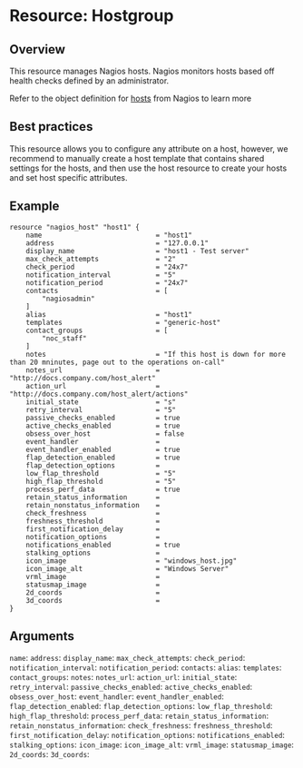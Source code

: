 # Resource: Hostgroup

## Overview

This resource manages Nagios hosts. Nagios monitors hosts based off health checks defined by an administrator.

Refer to the object definition for [hosts](https://assets.nagios.com/downloads/nagioscore/docs/nagioscore/3/en/objectdefinitions.html#host) from Nagios to learn more

## Best practices

This resource allows you to configure any attribute on a host, however, we recommend to manually create a host template that contains shared settings for the hosts, and then use the host resource to create your hosts and set host specific attributes. 

## Example

```hcl
resource "nagios_host" "host1" {
    name                            = "host1"
    address                         = "127.0.0.1"
    display_name                    = "host1 - Test server"
    max_check_attempts              = "2"
    check_period                    = "24x7"
    notification_interval           = "5"
    notification_period             = "24x7"
    contacts                        = [
        "nagiosadmin"
    ]
    alias                           = "host1"
    templates                       = "generic-host"
    contact_groups                  = [
        "noc_staff"
    ]
    notes                           = "If this host is down for more than 20 mninutes, page out to the operations on-call"
    notes_url                       = "http://docs.company.com/host_alert"
    action_url                      = "http://docs.company.com/host_alert/actions"
    initial_state                   = "s"
    retry_interval                  = "5"
    passive_checks_enabled          = true
    active_checks_enabled           = true
    obsess_over_host                = false
    event_handler                   = 
    event_handler_enabled           = true
    flap_detection_enabled          = true
    flap_detection_options          = 
    low_flap_threshold              = "5"
    high_flap_threshold             = "5"
    process_perf_data               = true
    retain_status_information       =
    retain_nonstatus_information    =
    check_freshness                 =
    freshness_threshold             =
    first_notification_delay        =
    notification_options            =
    notifications_enabled           = true
    stalking_options                =
    icon_image                      = "windows_host.jpg"
    icon_image_alt                  = "Windows Server"
    vrml_image                      =
    statusmap_image                 =
    2d_coords                       =
    3d_coords                       =
}
```

## Arguments

`name`:
`address`:
`display_name`:
`max_check_attempts`:
`check_period`:
`notification_interval`:
`notification_period`:
`contacts`:
`alias`:
`templates`:
`contact_groups`:
`notes`:
`notes_url`:
`action_url`:
`initial_state`:
`retry_interval`:
`passive_checks_enabled`:
`active_checks_enabled`:
`obsess_over_host`:
`event_handler`:
`event_handler_enabled`:
`flap_detection_enabled`:
`flap_detection_options`:
`low_flap_threshold`:
`high_flap_threshold`:
`process_perf_data`:
`retain_status_information`:
`retain_nonstatus_information`:
`check_freshness`:
`freshness_threshold`:
`first_notification_delay`:
`notification_options`:
`notifications_enabled`:
`stalking_options`:
`icon_image`:
`icon_image_alt`: 
`vrml_image`:
`statusmap_image`:
`2d_coords`:
`3d_coords`: